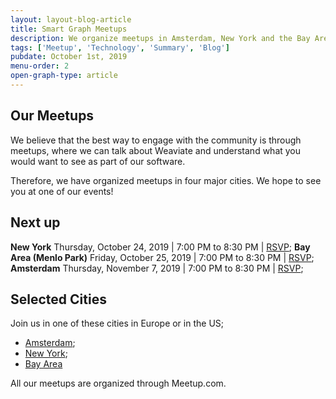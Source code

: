 ```yaml
---
layout: layout-blog-article
title: Smart Graph Meetups
description: We organize meetups in Amsterdam, New York and the Bay Area.
tags: ['Meetup', 'Technology', 'Summary', 'Blog']
pubdate: October 1st, 2019
menu-order: 2
open-graph-type: article
---
```


## Our Meetups

We believe that the best way to engage with the community is through meetups, where we can talk about Weaviate and understand what you would want to see as part of our software.

Therefore, we have organized meetups in four major cities. We hope to see you at one of our events!

## Next up

**New York** Thursday, October 24, 2019 | 7:00 PM to 8:30 PM | [RSVP](https://www.meetup.com/Knowledge-Graphs-NYC/events/265353956/);
**Bay Area (Menlo Park)** Friday, October 25, 2019 | 7:00 PM to 8:30 PM | [RSVP](https://www.meetup.com/Knowledge-Graphs-San-Francisco/events/265353949/);
**Amsterdam** Thursday, November 7, 2019 | 7:00 PM to 8:30 PM | [RSVP](https://www.meetup.com/Knowledge-Graphs-Amsterdam/events/265353942/);

## Selected Cities

Join us in one of these cities in Europe or in the US;

- [Amsterdam](https://www.meetup.com/Knowledge-Graphs-Amsterdam/);
- [New York](https://www.meetup.com/Knowledge-Graphs-NYC/);
- [Bay Area](https://www.meetup.com/Knowledge-Graphs-San-Francisco/)

All our meetups are organized through Meetup.com.